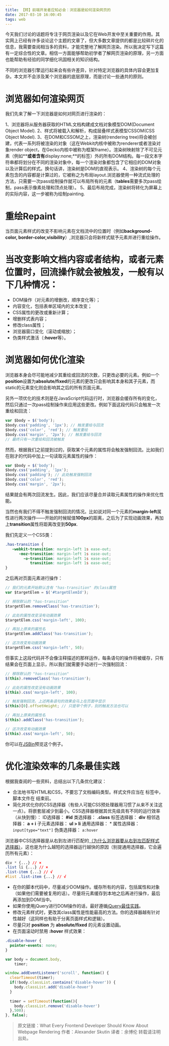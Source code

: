 ```yaml
---
title: 【转】前端开发者应知必会：浏览器是如何渲染网页的
date: 2017-03-10 16:00:45
tags: web
---
```


今天我们讨论的话题将专注于网页渲染以及它在Web开发中至关重要的作用。其实网上已经有许多谈论这个主题的文章了，但大多数文章提供的都是比较碎片化的信息，我需要查阅相当多的资料，才能完整地了解网页渲染。所以我决定写下这篇有一定综合性的文章。相信一方面能够帮助初学者了解网页渲染的原理，另一方面也能帮助有经验的同学细化巩固相关的知识结构。

<!--more-->



不同的浏览器引擎运行起来会有些许差异，针对特定浏览器的具体内容会更加复杂。本文并不会涉及某个浏览器的底层原理，而是讨论一些通共的原则。

# 浏览器如何渲染网页

我们先来了解一下浏览器是如何对网页进行渲染的：

1、浏览器将从服务器获取的HTML文档构建成文档对象模型DOM(Document Object Model).
2、样式将被载入和解析，构成层叠样式表模型CSSOM(CSS Object Model).
3、在DOM和CSSOM之上，渲染树(rendering tree)将会被创建，代表一系列将被渲染的对象（这在Webkit内核中被称为renderer或者渲染对象render object，在Gecko内核中被称为框架frame）。渲染树映射除了不可见元素（例如**<head>**或者含有**display:none;**的标签）外的所有DOM结构。每一段文本字符串都将划分在不同的渲染对象中，每一个渲染对象都包含了它相应的DOM对象以及计算后的样式。换句话讲，渲染树是DOM的直观表示。
4、渲染树的每个元素包含的内容都是计算过的，它被称之为布局layout.浏览器使用一种流式处理的方法，只需要一次pass绘制操作就可以布局所有的元素（**tables**需要多次pass绘制，pass表示像素处理和顶点处理）。
5、最后布局完成，渲染树将转化为屏幕上的实际内容，这一步被称为绘制painting.

# 重绘Repaint

当页面元素样式的改变不影响元素在文档流中的位置时（例如**background-color, border-color,visibility**）,浏览器只会将新样式赋予元素并进行重绘操作。

# 当改变影响文档内容或者结构，或者元素位置时，回流操作就会被触发，一般有以下几种情况：

* DOM操作（对元素的增删改，顺序变化等）；
* 内容变化，包括表单区域内的文本改变；
* CSS属性的更改或重新计算；
* 增删样式表内容；
* 修改class属性；
* 浏览器窗口变化（滚动或缩放）；
* 伪类样式激活（**:hover**等）。

# 浏览器如何优化渲染

浏览器本身会尽可能地减少其重绘或回流的次数，只更改必要的元素。例如一个**position**设置为**absolute/fixed**的元素的更改只会影响其本身和其子元素，而static的元素变化则会影响其之后的所有页面元素。

另外一项优化的技术则是在JavaScript代码运行时，浏览器会缓存所有的变化，然后只通过一次pass绘制操作来应用这些更改。例如下面这段代码只会触发一次重绘和回流：

```javascript
var $body = $('body');
$body.css('padding', '1px'); // 触发重绘与回流
$body.css('color', 'red'); // 触发重绘
$body.css('margin', '2px'); // 触发重绘与回流
// 最终只有一次重绘和回流被触发
```

然而，根据我们之前提到过的，获取某个元素的属性将会触发强制回流。比如我们在刚才的代码中加上一句读取元素属性的操作：

```javascript
var $body = $('body');
$body.css('padding', '1px');
$body.css('padding'); // 此处触发强制回流
$body.css('color', 'red');
$body.css('margin', '2px');
```

结果就会有两次回流发生。因此，我们应该尽量合并读取元素属性的操作来优化性能。

当然也有我们不得不触发强制回流的情况。比如说对同一个元素的**margin-left**属性进行两次操作——开始的时候赋值**100px**的距离，之后为了实现动画效果，再加上**transition**属性将距离改变到**50px**.

我们先定义一个CSS类：

```css
.has-transition {
   -webkit-transition: margin-left 1s ease-out;
      -moz-transition: margin-left 1s ease-out;
        -o-transition: margin-left 1s ease-out;
           transition: margin-left 1s ease-out;
}
```

之后再对页面元素进行操作：

```javascript
// 我们的元素开始默认含有 "has-transition" 的class属性
var $targetElem = $('#targetElemId');

// 移除默认的 "has-transition"
$targetElem.removeClass('has-transition');

// 此处的属性改变没有动画效果
$targetElem.css('margin-left', 100);

// 再加上原来的属性名
$targetElem.addClass('has-transition');

// 这次改变有动画效果
$targetElem.css('margin-left', 50);
```

但事实上这段代码并不会像注释描述的那样运作，每条语句的操作将被缓存，只有结果会在页面上显示，所以我们就需要手动进行一次强制回流：

```javascript
// 移除默认的 "has-transition"
$(this).removeClass('has-transition');

// 此处的属性改变没有动画效果
$(this).css('margin-left', 100);

// 触发强制回流，上述两条语句的效果会马上在页面中显示
$(this)[0].offsetHeight; // 只是举个例子，别的触发方法也可以

// 再加上原来的属性名
$(this).addClass('has-transition');

// 这次改变有动画效果
$(this).css('margin-left', 50);
```

你可以在[JSBin](https://link.zhihu.com/?target=http%3A//output.jsbin.com/qutev/1/)预览这个例子。

# 优化渲染效率的几条最佳实践

根据我查阅的一些资料，总结出以下几条优化建议：

* 合法地书写HTML和CSS，不要忘了文档编码类型。样式文件应当在 <head> 标签中，脚本文件在 <body> 结束前。
* 简化并优化你的CSS选择器（有些人可能CSS预处理器用习惯了从来不关注这一点）。将嵌套层减少到最小。CSS选择器根据其优先级具有不同的运行效率（从快到慢）：
ID选择器： **#id**
类选择器： **.class**
标签选择器： **div**
相邻选择器： **a + i**
子元素选择器： **ul > li**
通用选择器： *
属性选择器： `input[type="text"]`
伪类选择器： `a:hover`

浏览器中CSS选择器是从右到左进行匹配的[（为什么浏览器要从右到左匹配样式选择器）](https://link.zhihu.com/?target=http%3A//stackoverflow.com/questions/5797014/why-do-browsers-match-css-selectors-from-right-to-left)，这也是为什么越短的选择器运行越快的原因（别提通用选择器，它会遍历所有元素）：

```css
div * {...} // ×
.list li {...} // ×
.list-item {...} // √
#list .list-item {...} // √
```

* 在你的脚本代码中，尽量减少DOM操作。缓存所有的内容，包括属性和对象（如果他们需要被复用的话）。尽量将元素缓存到本地之后再进行操作，最后再添加到DOM当中。
* 如果你使用jQuery进行DOM操作的话，最好遵循[jQuery最佳实践](https://link.zhihu.com/?target=http%3A//www.ruanyifeng.com/blog/2011/08/jquery_best_practices.html)。
* 修改元素样式时，更改其class属性是性能最高的方法。你的选择器越有针对性越好（这同样也有助于分离页面样式和逻辑）。
* 尽量只对 **position** 为 **absolute/fixed** 的元素设置动画。
* 在页面滚动时禁用 **:hover** 样式效果：

```css
.disable-hover {
  pointer-events: none;
}
```

```javascript
var body = document.body,
    timer;

window.addEventListener('scroll', function() {
  clearTimeout(timer);
  if(!body.classList.contains('disable-hover')) {
    body.classList.add('disable-hover')
  }
  
  timer = setTimeout(function(){
    body.classList.remove('disable-hover')
  },500);
}, false);
```

> 原文链接：What Every Frontend Developer Should Know About Webpage Rendering
> 作者：Alexander Skutin
> 译者：余博伦
> 转载请注明出处。


















